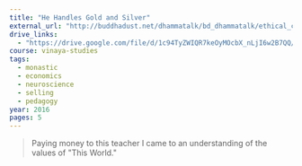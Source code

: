 ```yaml
---
title: "He Handles Gold and Silver"
external_url: "http://buddhadust.net/dhammatalk/bd_dhammatalk/ethical_culture/he_handles_gold.htm"
drive_links:
  - "https://drive.google.com/file/d/1c94TyZWIQR7keOyMOcbX_nLjI6w2B7QQ/view?usp=drivesdk"
course: vinaya-studies
tags:
  - monastic
  - economics
  - neuroscience
  - selling
  - pedagogy
year: 2016
pages: 5
---
```


> Paying money to this teacher I came to an understanding of the values of "This World."
